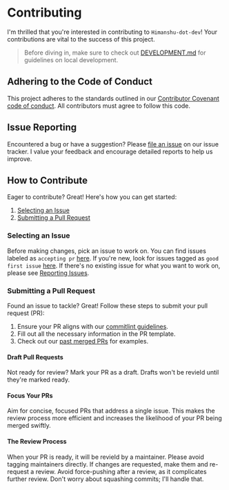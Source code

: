 # Contributing

I'm thrilled that you're interested in contributing to `Himanshu-dot-dev`! Your contributions are vital to the success of this project.

> Before diving in, make sure to check out [DEVELOPMENT.md](./DEVELOPMENT.md) for guidelines on local development.

## Adhering to the Code of Conduct

This project adheres to the standards outlined in our [Contributor Covenant code of conduct](./CODE_OF_CONDUCT.md). All contributors must agree to follow this code.

## Issue Reporting

Encountered a bug or have a suggestion? Please [file an issue](https://github.com/himanshuk-dev/Himanshu-dot-dev/issues/new/choose) on our issue tracker. I value your feedback and encourage detailed reports to help us improve.

## How to Contribute

Eager to contribute? Great! Here's how you can get started:

1. [Selecting an Issue](#selecting-an-issue)
2. [Submitting a Pull Request](#submitting-a-pull-request)

### Selecting an Issue

Before making changes, pick an issue to work on. You can find issues labeled as `accepting pr` [here](https://github.com/himanshuk-dev/Himanshu-dot-dev/issues?q=is%3Aopen+is%3Aissue+label%3A%22accepting+pr%22). If you're new, look for issues tagged as `good first issue` [here](https://github.com/himanshuk-dev/Himanshu-dot-dev/issues?q=is%3Aopen+is%3Aissue+label%3A%22accepting+prs%22+label%3A%22good+first+issue%22+no%3Aassignee). If there's no existing issue for what you want to work on, please see [Reporting Issues](#reporting-issues).

### Submitting a Pull Request

Found an issue to tackle? Great! Follow these steps to submit your pull request (PR):

1. Ensure your PR aligns with our [commitlint guidelines](https://github.com/conventional-changelog/commitlint).
2. Fill out all the necessary information in the PR template.
3. Check out our [past merged PRs](https://github.com/himanshuk-dev/Himanshu-dot-dev/pulls?q=is%3Apr+is%3Amerged+-label%3Adependencies+) for examples.

#### Draft Pull Requests

Not ready for review? Mark your PR as a draft. Drafts won't be revieId until they're marked ready.

#### Focus Your PRs

Aim for concise, focused PRs that address a single issue. This makes the review process more efficient and increases the likelihood of your PR being merged swiftly.

#### The Review Process

When your PR is ready, it will be revieId by a maintainer. Please avoid tagging maintainers directly. If changes are requested, make them and re-request a review. Avoid force-pushing after a review, as it complicates further review. Don't worry about squashing commits; I'll handle that.
